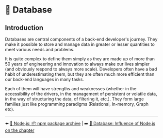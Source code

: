 # 💾 Database

## Introduction

Databases are central components of a back-end developer's journey. They make it possible to store and manage data in greater or lesser quantities to meet various needs and problems.

It is quite complex to define them simply as they are made up of more than 50 years of engineering and innovation to always make our lives simpler (and obviously respond to always more scale). Developers often have a bad habit of underestimating them, but they are often much more efficient than our back-end languages in many tasks.

Each of them will have strengths and weaknesses (whether in the accessibility of the drivers, in the management of persistent or volatile data, in the way of structuring the data, of filtering it, etc.). They form large families just like programming paradigms (Relational, In-memory, Graph etc).

---

⬅️ [🐢 Node.js: 📦 npm package archive](../5-nodejs/14-npm-package-archive.md) |
➡️ [💾 Database: Influence of Node.js on the chapter](./2-influence-node.md)
